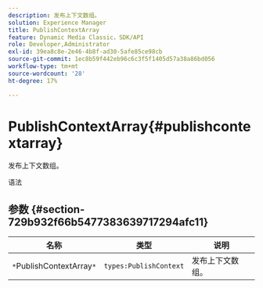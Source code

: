 ```yaml
---
description: 发布上下文数组。
solution: Experience Manager
title: PublishContextArray
feature: Dynamic Media Classic，SDK/API
role: Developer,Administrator
exl-id: 39ea8c8e-2e46-4b8f-ad30-5afe85ce98cb
source-git-commit: 1ec8b59f442eb96c6c3f5f1405d57a38a86bd056
workflow-type: tm+mt
source-wordcount: '28'
ht-degree: 17%

---
```


# PublishContextArray{#publishcontextarray}

发布上下文数组。

语法

## 参数 {#section-729b932f66b5477383639717294afc11}

| 名称 | 类型 | 说明 |
|---|---|---|
| `*`PublishContextArray`*` | `types:PublishContext` | 发布上下文数组。 |
